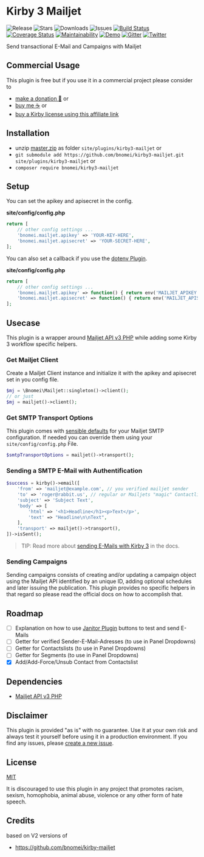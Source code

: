 # Kirby 3 Mailjet

![Release](https://flat.badgen.net/packagist/v/bnomei/kirby3-mailjet?color=ae81ff)
![Stars](https://flat.badgen.net/packagist/ghs/bnomei/kirby3-mailjet?color=272822)
![Downloads](https://flat.badgen.net/packagist/dt/bnomei/kirby3-mailjet?color=272822)
![Issues](https://flat.badgen.net/packagist/ghi/bnomei/kirby3-mailjet?color=e6db74)
[![Build Status](https://flat.badgen.net/travis/bnomei/kirby3-mailjet)](https://travis-ci.com/bnomei/kirby3-mailjet)
[![Coverage Status](https://flat.badgen.net/coveralls/c/github/bnomei/kirby3-mailjet)](https://coveralls.io/github/bnomei/kirby3-mailjet) 
[![Maintainability](https://flat.badgen.net/codeclimate/maintainability/bnomei/kirby3-mailjet)](https://codeclimate.com/github/bnomei/kirby3-mailjet) 
[![Demo](https://flat.badgen.net/badge/website/examples?color=f92672)](https://kirby3-plugins.bnomei.com/mailjet) 
[![Gitter](https://flat.badgen.net/badge/gitter/chat?color=982ab3)](https://gitter.im/bnomei-kirby-3-plugins/community) 
[![Twitter](https://flat.badgen.net/badge/twitter/bnomei?color=66d9ef)](https://twitter.com/bnomei)

Send transactional E-Mail and Campaigns with Mailjet

## Commercial Usage

This plugin is free but if you use it in a commercial project please consider to 
- [make a donation 🍻](https://www.paypal.me/bnomei/1) or
- [buy me ☕](https://buymeacoff.ee/bnomei) or
- [buy a Kirby license using this affiliate link](https://a.paddle.com/v2/click/1129/35731?link=1170)

## Installation

- unzip [master.zip](https://github.com/bnomei/kirby3-mailjet/archive/master.zip) as folder `site/plugins/kirby3-mailjet` or
- `git submodule add https://github.com/bnomei/kirby3-mailjet.git site/plugins/kirby3-mailjet` or
- `composer require bnomei/kirby3-mailjet`

## Setup

You can set the apikey and apisecret in the config.

**site/config/config.php**
```php
return [
    // other config settings ...
    'bnomei.mailjet.apikey' => 'YOUR-KEY-HERE',
    'bnomei.mailjet.apisecret' => 'YOUR-SECRET-HERE',
];
```

You can also set a callback if you use the [dotenv Plugin](https://github.com/bnomei/kirby3-dotenv).

**site/config/config.php**
```php
return [
    // other config settings ...
    'bnomei.mailjet.apikey' => function() { return env('MAILJET_APIKEY'); },
    'bnomei.mailjet.apisecret' => function() { return env('MAILJET_APISECRET'); },
];
```

## Usecase

This plugin is a wrapper around [Mailjet API v3 PHP](https://github.com/mailjet/mailjet-apiv3-php) while adding some Kirby 3 workflow specific helpers.

### Get Mailjet Client

Create a Mailjet Client instance and initialize it with the apikey and apisecret set in you config file.

```php
$mj = \Bnomei\Mailjet::singleton()->client();
// or just
$mj = mailjet()->client();
```

### Get SMTP Transport Options

This plugin comes with [sensible defaults](https://github.com/bnomei/kirby3-mailjet/blob/master/index.php#L10) for your Mailjet SMTP configuration. If needed you can override them using your `site/config/config.php` File.

```php
$smtpTransportOptions = mailjet()->transport();
```

### Sending a SMTP E-Mail with Authentification

```php
$success = kirby()->email([
    'from' => 'mailjet@example.com', // you verified mailjet sender
    'to' => 'roger@rabbit.us', // regular or Mailjets "magic" Contactlist-E-Mail
    'subject' => 'Subject Text',
    'body' => [
        'html' => '<h1>Headline</h1><p>Text</p>',
        'text' => "Headline\n\nText",
    ],
    'transport' => mailjet()->transport(),
])->isSent();
```

> TIP: Read more about [sending E-Mails with Kirby 3](https://getkirby.com/docs/guide/emails) in the docs.

### Sending Campaigns

Sending campaigns consists of creating and/or updating a campaign object using the Mailjet API identified by an unique ID, adding optional schedules and later issuing the publication. This plugin provides no specific helpers in that regard so please read the official docs on how to accomplish that.

## Roadmap

- [ ] Explanation on how to use [Janitor Plugin](https://github.com/bnomei/kirby3-janitor) buttons to test and send E-Mails
- [ ] Getter for verified Sender-E-Mail-Adresses (to use in Panel Dropdowns)
- [ ] Getter for Contactslists (to use in Panel Dropdowns)
- [ ] Getter for Segments (to use in Panel Dropdowns)
- [x] Add/Add-Force/Unsub Contact from Contactslist

## Dependencies

- [Mailjet API v3 PHP](https://github.com/mailjet/mailjet-apiv3-php)

## Disclaimer

This plugin is provided "as is" with no guarantee. Use it at your own risk and always test it yourself before using it in a production environment. If you find any issues, please [create a new issue](https://github.com/bnomei/kirby3-mailjet/issues/new).

## License

[MIT](https://opensource.org/licenses/MIT)

It is discouraged to use this plugin in any project that promotes racism, sexism, homophobia, animal abuse, violence or any other form of hate speech.

## Credits

based on V2 versions of
- https://github.com/bnomei/kirby-mailjet
